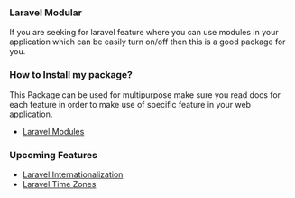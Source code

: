 ### Laravel Modular

If you are seeking for laravel feature where you can use modules in your application
which can be easily turn on/off then this is a good package for you.

### How to Install my package?

This Package can be used for multipurpose make sure you read
docs for each feature in order to make use of specific feature in your web
application.

- [Laravel Modules](https://www.learn2torials.com/a/laravel-module-management)


### Upcoming Features

- [Laravel Internationalization](#)
- [Laravel Time Zones](#)
